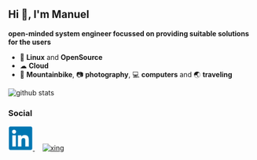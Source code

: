 ## Hi 👋, I'm Manuel

**open-minded system engineer focussed on providing suitable solutions for the users**

- 🐧 **Linux** and **OpenSource**
- ☁ **Cloud**
- 🚵 **Mountainbike**, 📷 **photography**, 💻 **computers** and 🌏 **traveling**

![github stats](https://github-readme-stats.vercel.app/api?username=laugmanuel&show_icons=true&theme=github_dark_dimmed&show=prs_merged,prs_merged_percentage&border_radius=0)

### Social
<a href="https://www.linkedin.com/in/manuel-laug" target="_blank">
  <img src="https://raw.githubusercontent.com/devicons/devicon/master/icons/linkedin/linkedin-original.svg" alt="linkedin" style="height: 50px"/>
</a>
&nbsp;
&nbsp;
<a href="https://www.xing.com/profile/Manuel_Laug" target="_blank">
    <img src="https://upload.wikimedia.org/wikipedia/commons/thumb/b/b4/Xing_logo.svg/2560px-Xing_logo.svg.png" alt="xing" style="height: 50px"/>
</a>
